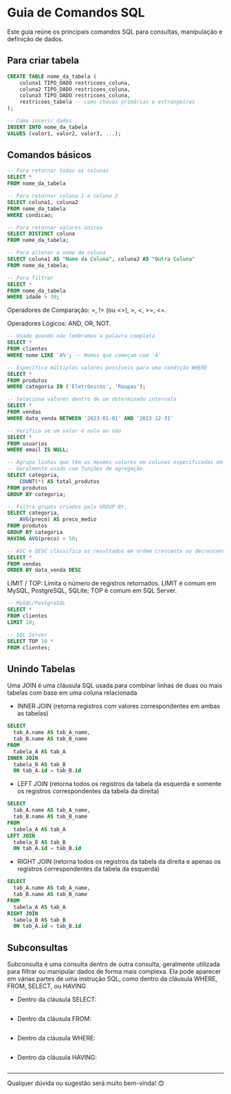 # Guia de Comandos SQL
Este guia reúne os principais comandos SQL para consultas, manipulação e definição de dados.

## Para criar tabela

```sql
CREATE TABLE nome_da_tabela (
    coluna1 TIPO_DADO restricoes_coluna,
    coluna2 TIPO_DADO restricoes_coluna,
    coluna3 TIPO_DADO restricoes_coluna,
    restricoes_tabela -- como chaves primárias e estrangeiras
);

-- Como inserir dados
INSERT INTO nome_da_tabela
VALUES (valor1, valor2, valor3, ...);
```

## Comandos básicos

```sql 
-- Para retornar todas as colunas 
SELECT *
FROM nome_da_tabela

-- Para retornar coluna 1 e coluna 2
SELECT coluna1, coluna2
FROM nome_da_tabela
WHERE condicao;

-- Para retornar valores únicos
SELECT DISTINCT coluna
FROM nome_da_tabela;

-- Para alterar o nome da coluna
SELECT coluna1 AS "Nome da Coluna", coluna2 AS "Outra Coluna"
FROM nome_da_tabela;

-- Para filtrar
SELECT *
FROM nome_da_tabela
WHERE idade > 30;
```

Operadores de Comparação: =, != (ou <>), >, <, >=, <=.

Operadores Lógicos: AND, OR, NOT.

```sql
-- Usado quando não lembramos a palavra completa
SELECT *
FROM clientes
WHERE nome LIKE 'A%'; -- Nomes que começam com 'A'

-- Especifica múltiplos valores possíveis para uma condição WHERE
SELECT *
FROM produtos
WHERE categoria IN ('Eletrônicos', 'Roupas');

-- Seleciona valores dentro de um determinado intervalo
SELECT *
FROM vendas
WHERE data_venda BETWEEN '2023-01-01' AND '2023-12-31'

-- Verifica se um valor é nulo ou não
SELECT *
FROM usuarios
WHERE email IS NULL;

-- Agrupa linhas que têm os mesmos valores em colunas especificadas em um conjunto de linhas de resumo.
-- Geralmente usado com funções de agregação.
SELECT categoria, 
	COUNT(*) AS total_produtos
FROM produtos
GROUP BY categoria;

-- Filtra grupos criados pelo GROUP BY.
SELECT categoria, 
	AVG(preco) AS preco_medio
FROM produtos
GROUP BY categoria
HAVING AVG(preco) > 50;

-- ASC e DESC classifica os resultados em ordem crescente ou decrescente
SELECT *
FROM vendas
ORDER BY data_venda DESC
``` 

LIMIT / TOP: Limita o número de registros retornados. LIMIT é comum em MySQL, PostgreSQL, SQLite; TOP é comum em SQL Server.

```sql
-- MySQL/PostgreSQL
SELECT *
FROM clientes
LIMIT 10;

-- SQL Server
SELECT TOP 10 *
FROM clientes;
```

## Unindo Tabelas

Uma JOIN é uma cláusula SQL usada para combinar linhas de duas ou mais tabelas com base em uma coluna relacionada

* INNER JOIN (retorna registros com valores correspondentes em ambas as tabelas)

```sql
SELECT
  tab_A.name AS tab_A_name,
  tab_B.name AS tab_B_name
FROM
  tabela_A AS tab_A
INNER JOIN
  tabela_B AS tab_B
  ON tab_A.id = tab_B.id
```

* LEFT JOIN (retorna todos os registros da tabela da esquerda e somente os registros correspondentes da tabela da direita)

```sql
SELECT
  tab_A.name AS tab_A_name,
  tab_B.name AS tab_B_name
FROM
  tabela_A AS tab_A
LEFT JOIN
  tabela_B AS tab_B
  ON tab_A.id = tab_B.id
```

* RIGHT JOIN (retorna todos os registros da tabela da direita e apenas os registros correspondentes da tabela da esquerda)

```sql
SELECT
  tab_A.name AS tab_A_name,
  tab_B.name AS tab_B_name
FROM
  tabela_A AS tab_A
RIGHT JOIN
  tabela_B AS tab_B
  ON tab_A.id = tab_B.id
```

## Subconsultas

Subconsulta é uma consulta dentro de outra consulta, geralmente utilizada para filtrar ou manipular dados de forma mais complexa. Ela pode aparecer em várias partes de uma instrução SQL, como dentro da cláusula WHERE, FROM, SELECT, ou HAVING

* Dentro da cláusula SELECT:

```sql

```

* Dentro da cláusula FROM:

```sql

```

* Dentro da cláusula WHERE:

```sql

```

* Dentro da cláusula HAVING:

```sql

```

---
Qualquer dúvida ou sugestão será muito bem-vinda! 😊
